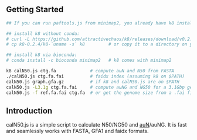 ## Getting Started

```sh
## If you can run paftools.js from minimap2, you already have k8 installed. If not:

## install k8 without conda:
# curl -L https://github.com/attractivechaos/k8/releases/download/v0.2.4/k8-0.2.4.tar.bz2 | tar -jxf -
# cp k8-0.2.4/k8-`uname -s` k8         # or copy it to a directory on your $PATH

## install k8 via bioconda:
# conda install -c bioconda minimap2   # k8 comes with minimap2

k8 calN50.js ctg.fa             # compute auN and N50 from FASTA
./calN50.js ctg.fa.fai          # faidx index (assuming k8 on $PATH)
calN50.js graph.gfa.gz          # if k8 and calN50.js are on $PATH
calN50.js -L3.1g ctg.fa.fai     # compute auNG and NG50 for a 3.1Gbp genome
calN50.js -f ref.fa.fai ctg.fa  # or get the genome size from a .fai file
```

## Introduction

calN50.js is a simple script to calculate N50/NG50 and [auN][auN]/auNG. It is
fast and seamlessly works with FASTA, GFA1 and faidx formats.

[auN]: http://lh3.github.io/2020/04/08/a-new-metric-on-assembly-contiguity
